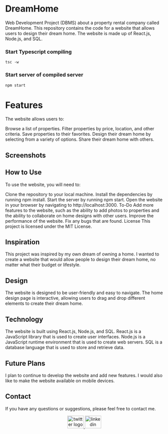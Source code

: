 # DreamHome
Web Development Project (DBMS) about a property rental company called DreamHome.
This repository contains the code for a website that allows users to design their dream home. The website is made up of React.js, Node.js, and SQL.

### Start Typescript compiling

```
tsc -w 
```
### Start server of compiled server
```
npm start
```




# Features
The website allows users to:

Browse a list of properties.
Filter properties by price, location, and other criteria.
Save properties to their favorites.
Design their dream home by selecting from a variety of options.
Share their dream home with others.

## Screenshots


## How to Use
To use the website, you will need to:

Clone the repository to your local machine.
Install the dependencies by running npm install.
Start the server by running npm start.
Open the website in your browser by navigating to http://localhost:3000.
To-Do
Add more features to the website, such as the ability to add photos to properties and the ability to collaborate on home designs with other users.
Improve the performance of the website.
Fix any bugs that are found.
License
This project is licensed under the MIT License.


## Inspiration
This project was inspired by my own dream of owning a home. I wanted to create a website that would allow people to design their dream home, no matter what their budget or lifestyle.

## Design
The website is designed to be user-friendly and easy to navigate. The home design page is interactive, allowing users to drag and drop different elements to create their dream home.

## Technology
The website is built using React.js, Node.js, and SQL. React.js is a JavaScript library that is used to create user interfaces. Node.js is a JavaScript runtime environment that is used to create web servers. SQL is a database language that is used to store and retrieve data.

## Future Plans
I plan to continue to develop the website and add new features. I would also like to make the website available on mobile devices.

## Contact
If you have any questions or suggestions, please feel free to contact me.
<div align="center">
  <a href="https://twitter.com/ShirkeAryan2234/" target="_blank">
    <img src="https://raw.githubusercontent.com/maurodesouza/profile-readme-generator/master/src/assets/icons/social/twitter/default.svg" width="52" height="40" alt="twitter logo"  />
  </a>
  <a href="https://www.linkedin.com/in/aryan-shirke/" target="_blank">
    <img src="https://raw.githubusercontent.com/maurodesouza/profile-readme-generator/master/src/assets/icons/social/linkedin/default.svg" width="52" height="40" alt="linkedin logo"  />
  </a>
</div>
